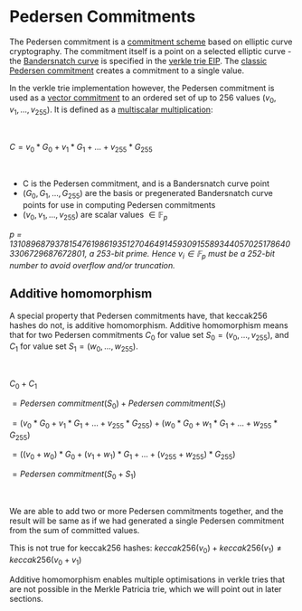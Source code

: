 # Pedersen Commitments

The Pedersen commitment is a [commitment scheme](./00-commitment_scheme.md) based on elliptic curve cryptography. The commitment itself is a point on a selected elliptic curve - the [Bandersnatch curve](https://ethresear.ch/t/introducing-bandersnatch-a-fast-elliptic-curve-built-over-the-bls12-381-scalar-field/9957) is specified in the [verkle trie EIP](https://notes.ethereum.org/@vbuterin/verkle_tree_eip). The [classic Pedersen commitment](https://link.springer.com/chapter/10.1007/3-540-46766-1_9) creates a commitment to a single value. 

In the verkle trie implementation however, the Pedersen commitment is used as a [vector commitment](https://eprint.iacr.org/2011/495.pdf) to an ordered set of up to 256 values $(v_0, v_1, ..., v_{255})$. It is defined as a [multiscalar multiplication](./../02-math/01-elliptic%20curves.md/#multiscalar-multiplication): 

<br/>

$C = v_0 * G_0 + v_1 * G_1 + ... + v_{255} * G_{255}$

<br/>

- C is the Pedersen commitment, and is a Bandersnatch curve point
- $(G_0, G_1, ..., G_{255})$ are the basis or pregenerated Bandersnatch curve points for use in computing Pedersen commitments
- $(v_0, v_1, ..., v_{255})$ are scalar values $\in \mathbb{F}_p$

*p = 13108968793781547619861935127046491459309155893440570251786403306729687672801, a 253-bit prime. Hence $v_i \in \mathbb{F}_p$ must be a 252-bit number to avoid overflow and/or truncation.*

## Additive homomorphism

A special property that Pedersen commitments have, that keccak256 hashes do not, is additive homomorphism. Additive homomorphism means that for two Pedersen commitments $C_0$ for value set $S_0 = (v_0, ..., v_{255})$, and $C_1$ for value set $S_1 = (w_0, ..., w_{255})$.

<br/>

$C_0 + C_1$

$=Pedersen\>commitment(S_0) + Pedersen\>commitment(S_1)$

$=(v_0 * G_0 + v_1 * G_1 + ... + v_{255} * G_{255}) + (w_0 * G_0 + w_1 * G_1 + ... + w_{255} * G_{255})$

$=( (v_0 + w_0) * G_0 + (v_1 + w_1) * G_1 + ... + (v_{255} + w_{255}) * G_{255} )$

$= Pedersen\>commitment(S_0 + S_1)$

<br/>

We are able to add two or more Pedersen commitments together, and the result will be same as if we had generated a single Pedersen commitment from the sum of committed values.

This is not true for keccak256 hashes: $keccak256(v_0) + keccak256(v_1) \neq keccak256(v_0 + v_1)$

Additive homomorphism enables multiple optimisations in verkle tries that are not possible in the Merkle Patricia trie, which we will point out in later sections.